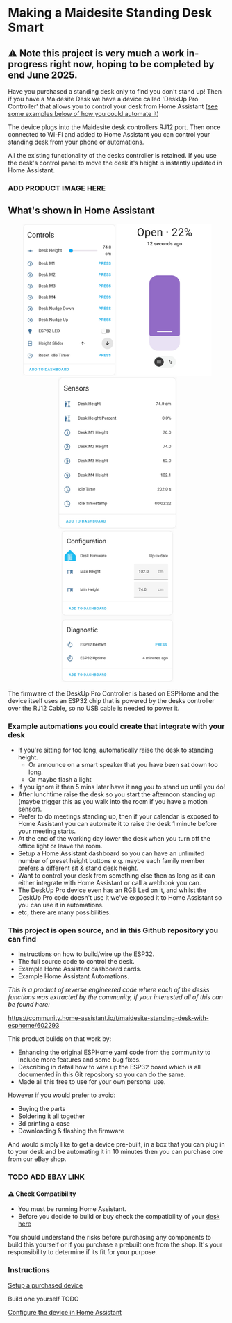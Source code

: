 # Making a Maidesite Standing Desk Smart

## ⚠️ Note this project is very much a work in-progress right now, hoping to be completed by end June 2025. 

Have you purchased a standing desk only to find you don't stand up!  Then if you have a Maidesite Desk we have a device called 'DeskUp Pro Controller' that allows you to control your desk from Home Assistant ([see some examples below of how you could automate it](#example-automations-you-could-create-that-integrate-with-your-desk))

The device plugs into the Maidesite desk controllers RJ12 port. Then once connected to Wi-Fi and added to Home Assistant you can control your standing desk from your phone or automations. 

All the existing functionality of the desks controller is retained. If you use the desk's control panel to move the desk it's height is instantly updated in Home Assistant.

### ADD PRODUCT IMAGE HERE

## What's shown in Home Assistant
<p align="center">
  <img src="images/DeskUp-Pro-Controls.jpg" height="350px" />
  <img src="images/DeskUp-Pro-Cover-Slider.jpg" height="350px" />
  <img src="images/DeskUp-Pro-Sensors.jpg" height="350px" />
  <img src="images/DeskUp-Pro-Configuration-and-Diagnostics.jpg" height="350px" />
</p>

The firmware of the DeskUp Pro Controller is based on ESPHome and the device itself uses an ESP32 chip that is powered by the desks controller over the RJ12 Cable, so no USB cable is needed to power it.

### Example automations you could create that integrate with your desk
- If you're sitting for too long, automatically raise the desk to standing height.
  - Or announce on a smart speaker that you have been sat down too long.
  - Or maybe flash a light
- If you ignore it then 5 mins later have it nag you to stand up until you do!
- After lunchtime raise the desk so you start the afternoon standing up (maybe trigger this as you walk into the room if you have a motion sensor).
- Prefer to do meetings standing up, then if your calendar is exposed to Home Assistant you can automate it to raise the desk 1 minute before your meeting starts.
- At the end of the working day lower the desk when you turn off the office light or leave the room.
- Setup a Home Assistant dashboard so you can have an unlimited number of preset height buttons e.g. maybe each family member prefers a different sit & stand desk height.
- Want to control your desk from something else then as long as it can either integrate with Home Assistant or call a webhook you can.
- The DeskUp Pro device even has an RGB Led on it, and whilst the DeskUp Pro code doesn't use it we've exposed it to Home Assistant so you can use it in automations.
- etc, there are many possibilities.

### This project is open source, and in this Github repository you can find
- Instructions on how to build/wire up the ESP32.
- The full source code to control the desk.
- Example Home Assistant dashboard cards.
- Example Home Assistant Automations.

_This is a product of reverse engineered code where each of the desks functions was extracted by the community, if your interested all of this can be found here:_

https://community.home-assistant.io/t/maidesite-standing-desk-with-esphome/602293


This product builds on that work by:
- Enhancing the original ESPHome yaml code from the community to include more features and some bug fixes.
- Describing in detail how to wire up the ESP32 board which is all documented in this Git repository so you can do the same.  
- Made all this free to use for your own personal use.

However if you would prefer to avoid:
- Buying the parts
- Soldering it all together
- 3d printing a case
- Downloading & flashing the firmware

And would simply like to get a device pre-built, in a box that you can plug in to your desk and be automating it in 10 minutes then you can purchase one from our eBay shop.

### TODO ADD EBAY LINK

#### ⚠️ Check Compatibility
- You must be running Home Assistant.
- Before you decide to build or buy check the compatibility of your [desk here](docs/compatibility.md)

You should understand the risks before purchasing any components to build this yourself or if you purchase a prebuilt one from the shop. It's your responsibility to determine if its fit for your purpose. 


### Instructions
[Setup a purchased device](docs/setup/README.md)

Build one yourself TODO

[Configure the device in Home Assistant](docs/configuration/README.md)


